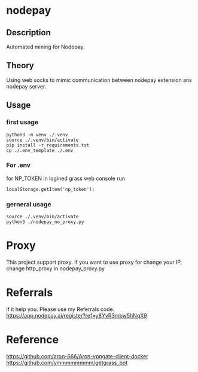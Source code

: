 # nodepay

## Description
Automated mining for Nodepay.

## Theory
Using web socks to mimic communication between nodepay extension ans nodepay server.

## Usage
### first usage 
```
python3 -m venv ./.venv
source ./.venv/bin/activate
pip install -r requirements.txt
cp ./.env_template ./.env
```

### For .env

for NP_TOKEN
in logined grass web console run
```
localStorage.getItem('np_token');
```
### gerneral usage 

```
source ./.venv/bin/activate
python3 ./nodepay_no_proxy.py
```
 
# Proxy
This project support proxy.
If you want to use proxy for change your IP, change http_proxy in nodepay_proxy.py




# Referrals
if it help you. Please use my Referrals code.
https://app.nodepay.ai/register?ref=y8YvR3mbw5hNqX9

# Reference
https://github.com/aron-666/Aron-vpngate-client-docker
https://github.com/ymmmmmmmm/getgrass_bot